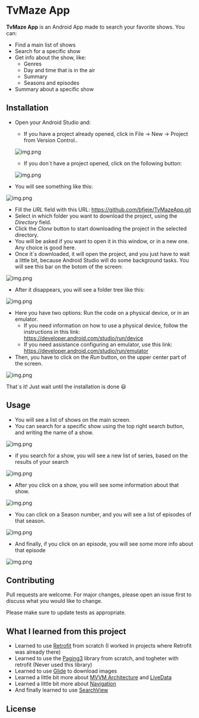
# TvMaze App

**TvMaze App** is an Android App made to search your favorite shows. 
You can:
- Find a main list of shows
- Search for a specific show
- Get info about the show, like:
    - Genres
    - Day and time that is in the air
    - Summary
    - Seasons and episodes
- Summary about a specific show

## Installation

- Open your Android Studio and:
    - If you have a project already opened, click in File -> New -> Project from Version Control..
    
    ![img.png](instructions/file_new_vcproject.png)
  
    - If you don´t have a project opened, click on the following button:
    
    ![img.png](instructions/closed_project_git_button.png)
  
- You will see something like this:

![img.png](instructions/git_window.png)

- Fill the *URL* field with this URL: <https://github.com/bfjeje/TvMazeApp.git>
- Select in which folder you want to download the project, using the *Directory* field.
- Click the *Clone* button to start downloading the project in the selected directory.
- You will be asked if you want to open it in this window, or in a new one. Any choice is good here.
- Once it´s downloaded, it will open the project, and you just have to wait a little bit, because Android Studio will do some background tasks. You will see this bar on the botom of the screen:

![img.png](instructions/botom_loading_bar.png)
  
- After it disappears, you will see a folder tree like this:

![img.png](instructions/folder_tree.png)

- Here you have two options: Run the code on a physical device, or in an emulator.
    - If you need information on how to use a physical device, follow the instructions in this link: <https://developer.android.com/studio/run/device>
    - If you need assistance configuring an emulator, use this link: <https://developer.android.com/studio/run/emulator>
- Then, you have to click on the *Run* button, on the upper center part of the screen.

![img.png](instructions/run_button.png)

That´s it! Just wait until the installation is done 😃

## Usage

- You will see a list of shows on the main screen.
- You can search for a specific show using the top right search button, and writing the name of a show.

![img.png](instructions/main_screen.png)

- if you search for a show, you will see a new list of series, based on the results of your search

![img.png](instructions/specific_search.png)

- After you click on a show, you will see some information about that show.

![img.png](instructions/specific_show.png)

- You can click on a Season number, and you will see a list of episodes of that season.

![img.png](instructions/list_episodes.png)

- And finally, if you click on an episode, you will see some more info about that episode

![img.png](instructions/specific_episode.png)


## Contributing

Pull requests are welcome. For major changes, please open an issue first to discuss what you would like to change.

Please make sure to update tests as appropriate.

## What I learned from this project

- Learned to use [Retrofit](https://square.github.io/retrofit/) from scratch (I worked in projects where Retrofit was already there)
- Learned to use the [Paging3](https://developer.android.com/topic/libraries/architecture/paging/v3-overview) library from scratch, and togheter with retrofit (Never used this library)
- Learned to use [Glide](https://github.com/bumptech/glide) to download images
- Learned a little bit more about [MVVM Architecture](https://developer.android.com/jetpack/guide) and [LiveData](https://developer.android.com/topic/libraries/architecture/livedata)
- Learned a little bit more about [Navigation](https://developer.android.com/guide/navigation)
- And finally learned to use [SearchView](https://developer.android.com/guide/topics/search/search-dialog)

## License
